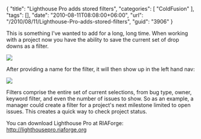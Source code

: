 {
	"title": "Lighthouse Pro adds stored filters",
	"categories": [
		"ColdFusion"
	],
	"tags": [],
	"date": "2010-08-11T08:08:00+06:00",
	"url": "/2010/08/11/Lighthouse-Pro-adds-stored-filters",
	"guid": "3906"
}

This is something I've wanted to add for a long, long time. When working with a project now you have the ability to save the current set of drop downs as a filter. 

<img src="http://static.raymondcamden.com/images/Screen shot 2010-08-11 at 6.39.06 AM.png" />

After providing a name for the filter, it will then show up in the left hand nav:

<img src="http://static.raymondcamden.com/images/cfjedi/Screen shot 2010-08-11 at 6.38.35 AM.png" />

Filters comprise the entire set of current selections, from bug type, owner, keyword filter, and even the number of issues to show. So as an example, a manager could create a filter for a project's next milestone limited to open issues. This creates a quick way to check project status.

You can download Lighthouse Pro at RIAForge: <a href="http://lighthousepro.riaforge.org">http://lighthousepro.riaforge.org</a>